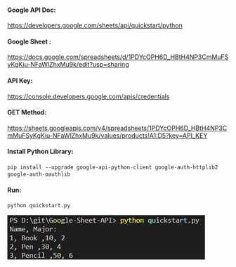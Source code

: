 #### Google API Doc:  
https://developers.google.com/sheets/api/quickstart/python

#### Google Sheet :  
https://docs.google.com/spreadsheets/d/1PDYcOPH6D_HBtH4NP3CmMuFSyKgKiu-NFaWlZhxMu9k/edit?usp=sharing

#### API Key:  
https://console.developers.google.com/apis/credentials

#### GET Method:  
https://sheets.googleapis.com/v4/spreadsheets/1PDYcOPH6D_HBtH4NP3CmMuFSyKgKiu-NFaWlZhxMu9k/values/products!A1:D5?key=API_KEY

#### Install Python Library:  
```
pip install --upgrade google-api-python-client google-auth-httplib2 google-auth-oauthlib
```
#### Run:   
```python
python quickstart.py
```
![Google Sheet Data](googlesheet.png)